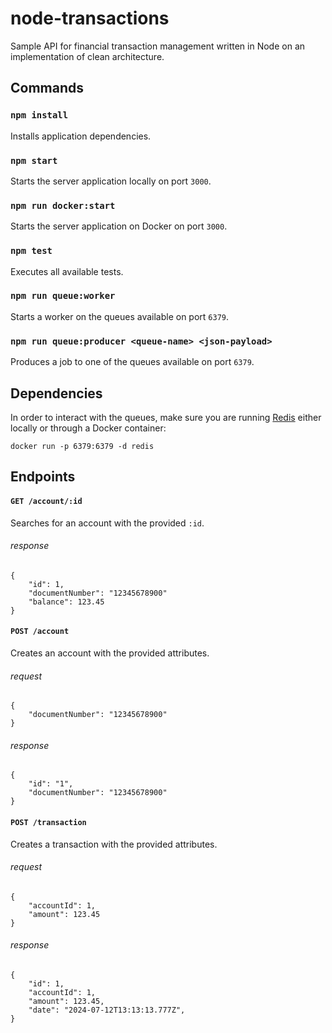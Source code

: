 # node-transactions

Sample API for financial transaction management written in Node on an implementation of clean architecture.

## Commands

### `npm install`

Installs application dependencies.

### `npm start`

Starts the server application locally on port `3000`.

### `npm run docker:start`

Starts the server application on Docker on port `3000`.

### `npm test`

Executes all available tests.

### `npm run queue:worker`

Starts a worker on the queues available on port `6379`.

### `npm run queue:producer <queue-name> <json-payload>`

Produces a job to one of the queues available on port `6379`.

## Dependencies

In order to interact with the queues, make sure you are running [Redis](https://redis.io/) either locally or through a Docker container:

```shell
docker run -p 6379:6379 -d redis
```

## Endpoints

#### `GET /account/:id`

Searches for an account with the provided `:id`.

###### response

    {
        "id": 1,
        "documentNumber": "12345678900"
        "balance": 123.45
    }

#### `POST /account`

Creates an account with the provided attributes.

###### request

    {
        "documentNumber": "12345678900"
    }

###### response

    {
        "id": "1",
        "documentNumber": "12345678900"
    }

#### `POST /transaction`

Creates a transaction with the provided attributes.

###### request

    {
        "accountId": 1,
        "amount": 123.45
    }

###### response

    {
        "id": 1,
        "accountId": 1,
        "amount": 123.45,
        "date": "2024-07-12T13:13:13.777Z",
    }
